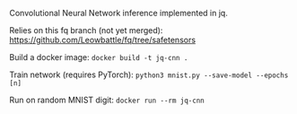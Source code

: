 Convolutional Neural Network inference implemented in jq.

Relies on this fq branch (not yet merged): https://github.com/Leowbattle/fq/tree/safetensors

Build a docker image: `docker build -t jq-cnn .`

Train network (requires PyTorch): `python3 mnist.py --save-model --epochs [n]`

Run on random MNIST digit: `docker run --rm jq-cnn`
